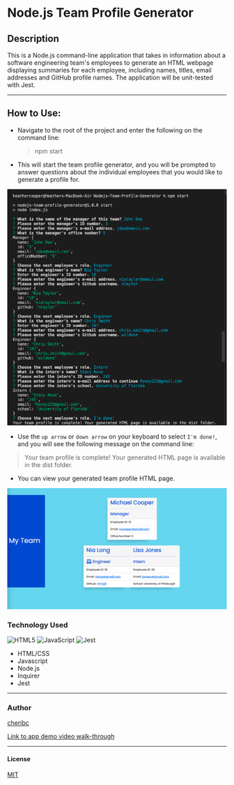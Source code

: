 # Node.js Team Profile Generator

## Description
This is a Node.js command-line application that takes in information about a software engineering team's employees to generate an HTML webpage displaying summaries for each employee, including names, titles, email addresses and GitHub profile names.  The application will be unit-tested with Jest.

---

## How to Use:

- Navigate to the root of the project and enter the following on the command line:

  > npm start

- This will start the team profile generator, and you will be prompted to answer questions about the individual employees that you would like to generate a profile for. 

![team-generator-node-demo](Images/TeamGenerator-screenshot2.png)


- Use the `up arrow` or `down arrow` on your keyboard to select `I'm done!`, and you will see the following message on the command line:

> Your team profile is complete! Your generated HTML page is available in the dist folder.

- You can view your generated team profile HTML page.

![html-page-img](Images/generated-html-page.png)


### Technology Used

![HTML5](https://img.shields.io/badge/html5-%23E34F26.svg?logo=html5&logoColor=wheat)
![JavaScript](https://img.shields.io/badge/javascript-%23323330.svg?logo=javascript&logoColor=%23F7DF1E)
![Jest](https://img.shields.io/badge/-jest-%23C21325?logo=jest&logoColor=wheat)
- HTML/CSS
- Javascript
- Node.js
- Inquirer
- Jest
---

### Author

[cheribc](https://github.com/cheribc)

[Link to app demo video walk-through](https://youtu.be/6xVpUHzHkKY)

---
#### License

[MIT](https://opensource.org/licenses/MIT)